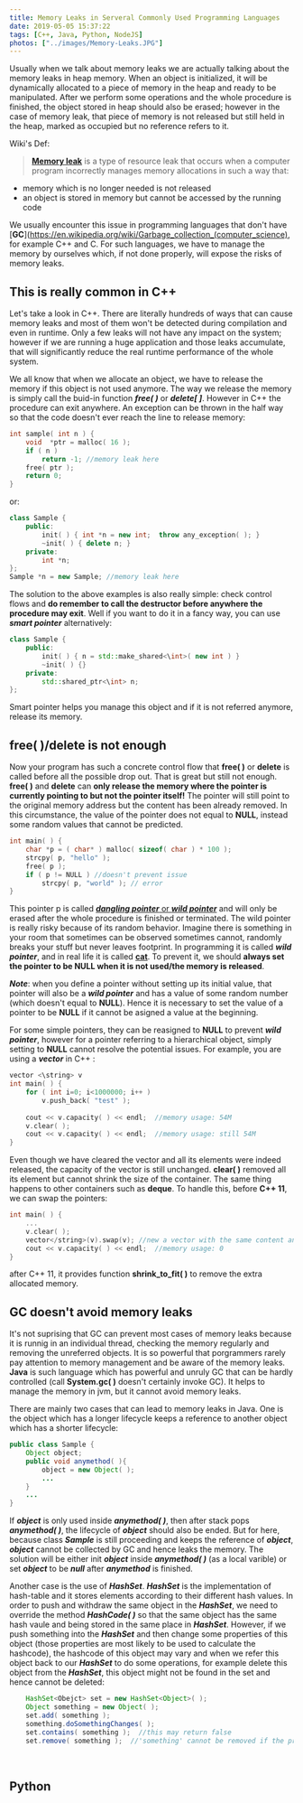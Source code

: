 ```yaml
---
title: Memory Leaks in Serveral Commonly Used Programming Languages
date: 2019-05-05 15:37:22
tags: [C++, Java, Python, NodeJS]
photos: ["../images/Memory-Leaks.JPG"]
---
```

Usually when we talk about memory leaks we are actually talking about the memory leaks in heap memory. When an object is initialized, it will be dynamically allocated to a piece of memory in the heap and ready to be manipulated. After we perform some operations and the whole procedure is finished, the object stored in heap should also be erased; however in the case of memory leak, that piece of memory is not released but still held in the heap, marked as occupied but no reference refers to it.<!-- more -->

Wiki's Def:
>[**Memory leak**](https://en.wikipedia.org/wiki/Memory_leak) is a type of resource leak that occurs when a computer program incorrectly manages memory allocations in such a way that: 
- memory which is no longer needed is not released
- an object is stored in memory but cannot be accessed by the running code

We usually encounter this issue in programming languages that don't have [**GC**](https://en.wikipedia.org/wiki/Garbage_collection_(computer_science), for example C++ and C. For such languages, we have to manage the memory by ourselves which, if not done properly, will expose the risks of memory leaks.
</br>

## This is really common in C++
Let's take a look in C++. There are literally hundreds of ways that can cause memory leaks and most of them won't be detected during compilation and even in runtime. Only a few leaks will not have any impact on the system; however if we are running a huge application and those leaks accumulate, that will significantly reduce the real runtime performance of the whole system.

We all know that when we allocate an object, we have to release the memory if this object is not used anymore. The way we release the memory is simply call the buid-in function ***free( )*** or ***delete[ ]***. However in C++ the procedure can exit anywhere. An exception can be thrown in the half way so that the code doesn't ever reach the line to release memory:
```c++
int sample( int n ) {
    void  *ptr = malloc( 16 );
    if ( n )
        return -1; //memory leak here
    free( ptr );
    return 0;
}
```
or:
```c++
class Sample {
    public:
        init( ) { int *n = new int;  throw any_exception( ); }
        ~init( ) { delete n; }
    private:
        int *n;
};
Sample *n = new Sample; //memory leak here
```
The solution to the above examples is also really simple: check control flows and **do remember to call the destructor before anywhere the procedure may exit**. Well if you want to do it in a fancy way, you can use ***smart pointer*** alternatively:
```c++
class Sample {
    public:
        init( ) { n = std::make_shared<\int>( new int ) }
        ~init( ) {}
    private:
        std::shared_ptr<\int> n;
};
```
Smart pointer helps you manage this object and if it is not referred anymore, release its memory.
</br>

## free( )/delete is not enough
Now your program has such a concrete control flow that **free( )** or **delete** is called before all the possible drop out. That is great but still not enough. **free( )** and **delete** can **only release the memory where the pointer is currently pointing to but not the pointer itself!** The pointer will still point to the original memory address but the content has been already removed. In this circumstance, the value of the pointer does not equal to **NULL**, instead some random values that cannot be predicted.
```c++
int main( ) {
    char *p = ( char* ) malloc( sizeof( char ) * 100 );
    strcpy( p, "hello" );
    free( p );
    if ( p != NULL ) //doesn't prevent issue
        strcpy( p, "world" ); // error
}
```
This pointer p is called [***dangling pointer*** or ***wild pointer***](https://en.wikipedia.org/wiki/Dangling_pointer) and will only be erased after the whole procedure is finished or terminated. The wild pointer is really risky because of its random behavior. Imagine there is something in your room that sometimes can be observed sometimes cannot, randomly breaks your stuff but never leaves footprint. In programming it is called ***wild pointer***, and in real life it is called [**cat**](https://en.wikipedia.org/wiki/Cat). To prevent it, we should **always set the pointer to be NULL when it is not used/the memory is released**.

***Note***: when you define a pointer without setting up its initial value, that pointer will also be a ***wild pointer*** and has a value of some random number (which doesn't equal to **NULL**). Hence it is necessary to set the value of a pointer to be **NULL** if it cannot be asigned a value at the beginning.

For some simple pointers, they can be reasigned to **NULL** to prevent ***wild pointer***, however for a pointer referring to a hierarchical object, simply setting to **NULL** cannot resolve the potential issues. For example, you are using a ***vector*** in C++ :
```c++
vector <\string> v
int main( ) {
    for ( int i=0; i<1000000; i++ )
        v.push_back( "test" );
    
    cout << v.capacity( ) << endl;  //memory usage: 54M
    v.clear( );
    cout << v.capacity( ) << endl;  //memory usage: still 54M
}
```
Even though we have cleared the vector and all its elements were indeed released, the capacity of the vector is still unchanged. **clear( )** removed all its element but cannot shrink the size of the container. The same thing happens to other containers such as **deque**. To handle this, before **C++ 11**, we can swap the pointers:
```c++
int main( ) {
    ...
    v.clear( );
    vector</string>(v).swap(v); //new a vector with the same content and swap
    cout << v.capacity( ) << endl;  //memory usage: 0
}
```
after C++ 11, it provides function **shrink_to_fit( )** to remove the extra allocated memory.
</br>

## GC doesn't avoid memory leaks
It's not suprising that GC can prevent most cases of memory leaks because it is runnig in an individual thread, checking the memory regularly and removing the unreferred objects. It is so powerful that porgrammers rarely pay attention to memory management and be aware of the memory leaks. **Java** is such language which has powerful and unruly GC that can be hardly controlled (call **System.gc( )** doesn't certainly invoke GC). It helps to manage the memory in jvm, but it cannot avoid memory leaks.

There are mainly two cases that can lead to memory leaks in Java. One is the object which has a longer lifecycle keeps a reference to another object which has a shorter lifecycle:
```java
public class Sample {
    Object object;
    public void anymethod( ){
        object = new Object( );
        ...
    }
    ...
}
```
If ***object*** is only used inside ***anymethod( )***, then after stack pops ***anymethod( )***, the lifecycle of ***object*** should also be ended. But for here, because class ***Sample*** is still proceeding and keeps the reference of ***object***, ***object*** cannot be collected by GC and hence leaks the memory. The solution will be either init ***object*** inside ***anymethod( )*** (as a local varible) or set ***object*** to be ***null*** after ***anymethod*** is finished.

Another case is the use of ***HashSet***. ***HashSet*** is the implementation of hash-table and it stores elements according to their different hash values. In order to push and withdraw the same object in the ***HashSet***, we need to override the method ***HashCode( )*** so that the same object has the same hash vaule and being stored in the same place in ***HashSet***. However, if we push something into the ***HashSet*** and then change some properties of this object (those properties are most likely to be used to calculate the hashcode), the hashcode of this object may vary and when we refer this object back to our ***HashSet*** to do some operations, for example delete this object from the ***HashSet***, this object might not be found in the set and hence cannot be deleted:
```java
    HashSet<Obejct> set = new HashSet<Object>( );
    Object something = new Object( );
    set.add( something );
    something.doSomethingChanges( );
    set.contains( something );  //this may return false
    set.remove( something );  //'something' cannot be removed if the previous line returns false
```
</br>

## Python


